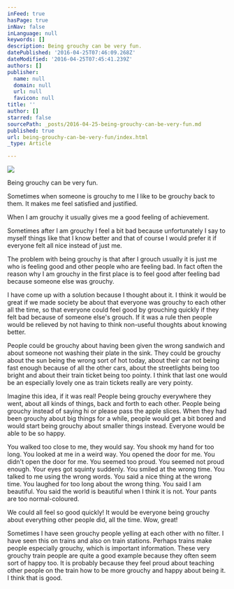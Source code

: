 ```yaml
---
inFeed: true
hasPage: true
inNav: false
inLanguage: null
keywords: []
description: Being grouchy can be very fun.
datePublished: '2016-04-25T07:46:09.268Z'
dateModified: '2016-04-25T07:45:41.239Z'
authors: []
publisher:
  name: null
  domain: null
  url: null
  favicon: null
title: ''
author: []
starred: false
sourcePath: _posts/2016-04-25-being-grouchy-can-be-very-fun.md
published: true
url: being-grouchy-can-be-very-fun/index.html
_type: Article

---
```

![](https://the-grid-user-content.s3-us-west-2.amazonaws.com/062615ef-98d3-4fc1-8245-154587bfb690.jpg)

Being grouchy can be very fun.

Sometimes when someone is grouchy to me I like to be grouchy back to them. It makes me feel satisfied and justified.

When I am grouchy it usually gives me a good feeling of achievement.

Sometimes after I am grouchy I feel a bit bad because unfortunately I say to myself things like that I know better and that of course I would prefer it if everyone felt all nice instead of just me.

The problem with being grouchy is that after I grouch usually it is just me who is feeling good and other people who are feeling bad. In fact often the reason why I am grouchy in the first place is to feel good after feeling bad because someone else was grouchy.

I have come up with a solution because I thought about it. I think it would be great if we made society be about that everyone was grouchy to each other all the time, so that everyone could feel good by grouching quickly if they felt bad because of someone else's grouch. If it was a rule then people would be relieved by not having to think non-useful thoughts about knowing better.

People could be grouchy about having been given the wrong sandwich and about someone not washing their plate in the sink. They could be grouchy about the sun being the wrong sort of hot today, about their car not being fast enough because of all the other cars, about the streetlights being too bright and about their train ticket being too pointy. I think that last one would be an especially lovely one as train tickets really are very pointy.

Imagine this idea, if it was real! People being grouchy everywhere they went, about all kinds of things, back and forth to each other. People being grouchy instead of saying hi or please pass the apple slices. When they had been grouchy about big things for a while, people would get a bit bored and would start being grouchy about smaller things instead. Everyone would be able to be so happy.

You walked too close to me, they would say. You shook my hand for too long. You looked at me in a weird way. You opened the door for me. You didn't open the door for me. You seemed too proud. You seemed not proud enough. Your eyes got squinty suddenly. You smiled at the wrong time. You talked to me using the wrong words. You said a nice thing at the wrong time. You laughed for too long about the wrong thing. You said I am beautiful. You said the world is beautiful when I think it is not. Your pants are too normal-coloured.

We could all feel so good quickly! It would be everyone being grouchy about everything other people did, all the time. Wow, great!

Sometimes I have seen grouchy people yelling at each other with no filter. I have seen this on trains and also on train stations. Perhaps trains make people especially grouchy, which is important information. These very grouchy train people are quite a good example because they often seem sort of happy too. It is probably because they feel proud about teaching other people on the train how to be more grouchy and happy about being it. I think that is good.